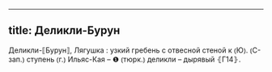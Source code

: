 
---
title: Деликли-Бурун
---
Деликли-⟦Бурун⟧, Лягушка
: узкий гребень с отвесной стеной к ⦅Ю⦆. ⦅С-зап.⦆ ступень ⦅г.⦆ Ильяс-Кая – ❶ ⦅тюрк.⦆ деликли – дырявый ⦃Г14⦄.
